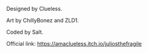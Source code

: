 Designed by Clueless.

Art by ChillyBonez and ZLD1.

Coded by Salt.

Official link: https://amaclueless.itch.io/juliosthefragile
